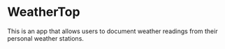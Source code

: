 # WeatherTop 

This is an app that allows users to document weather readings from their personal weather stations.
